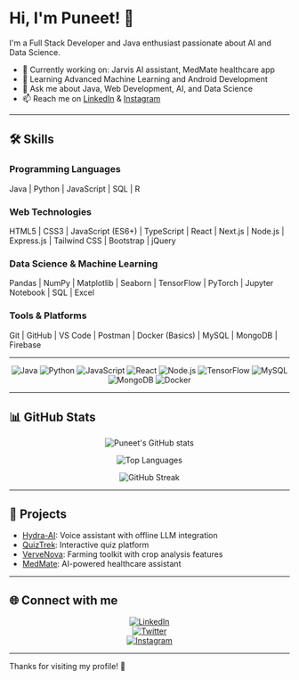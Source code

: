 # Hi, I'm Puneet! 👋

I'm a Full Stack Developer and Java enthusiast passionate about AI and Data Science.

- 🔭 Currently working on: Jarvis AI assistant, MedMate healthcare app  
- 🌱 Learning Advanced Machine Learning and Android Development  
- 💬 Ask me about Java, Web Development, AI, and Data Science  
- 📫 Reach me on [LinkedIn](https://www.linkedin.com/in/puneettkushwaha/) & [Instagram](https://www.instagram.com/kushwaha_puneett/)

---

## 🛠️ Skills

### Programming Languages  
Java | Python | JavaScript | SQL | R

### Web Technologies  
HTML5 | CSS3 | JavaScript (ES6+) | TypeScript | React | Next.js | Node.js | Express.js | Tailwind CSS | Bootstrap | jQuery

### Data Science & Machine Learning  
Pandas | NumPy | Matplotlib | Seaborn | TensorFlow | PyTorch | Jupyter Notebook | SQL | Excel 

### Tools & Platforms  
Git | GitHub | VS Code | Postman | Docker (Basics) | MySQL | MongoDB | Firebase

---

<div align="center">

![Java](https://img.shields.io/badge/Java-ED8B00?style=for-the-badge&logo=java&logoColor=white) 
![Python](https://img.shields.io/badge/Python-3776AB?style=for-the-badge&logo=python&logoColor=white) 
![JavaScript](https://img.shields.io/badge/JavaScript-F7DF1E?style=for-the-badge&logo=javascript&logoColor=black) 
![React](https://img.shields.io/badge/React-20232A?style=for-the-badge&logo=react&logoColor=61DAFB) 
![Node.js](https://img.shields.io/badge/Node.js-339933?style=for-the-badge&logo=nodedotjs&logoColor=white)
![TensorFlow](https://img.shields.io/badge/TensorFlow-FF6F00?style=for-the-badge&logo=tensorflow&logoColor=white)
![MySQL](https://img.shields.io/badge/MySQL-4479A1?style=for-the-badge&logo=mysql&logoColor=white)
![MongoDB](https://img.shields.io/badge/MongoDB-47A248?style=for-the-badge&logo=mongodb&logoColor=white)
![Docker](https://img.shields.io/badge/Docker-2496ED?style=for-the-badge&logo=docker&logoColor=white)

</div>

---

## 📊 GitHub Stats

<div align="center">

![Puneet's GitHub stats](https://github-readme-stats.vercel.app/api?username=puneet123&show_icons=true&theme=radical&count_private=true)  

![Top Languages](https://github-readme-stats.vercel.app/api/top-langs/?username=puneet123&layout=compact&theme=tokyonight)

![GitHub Streak](https://streak-stats.demolab.com?user=puneet123&theme=radical&hide_border=true)

</div>

---

## 🚀 Projects

- [Hydra-AI](https://github.com/puneetkushwaha/Hydra-AI-2.0): Voice assistant with offline LLM integration  
- [QuizTrek](https://github.com/puneetkushwaha/Quiz-Trek): Interactive quiz platform  
- [VerveNova](https://github.com/puneetkushwaha/Verve-Nova-Agency): Farming toolkit with crop analysis features  
- [MedMate](https://github.com/puneetkushwaha/MedMate): AI-powered healthcare assistant  

---

## 🌐 Connect with me

<div align="center">

[![LinkedIn](https://img.shields.io/badge/LinkedIn-blue?style=for-the-badge&logo=linkedin&logoColor=white)](https://www.linkedin.com/in/puneettkushwaha/)  
[![Twitter](https://img.shields.io/badge/Twitter-black?style=for-the-badge&logo=twitter&logoColor=white)](https://x.com/puneetk9452)  
[![Instagram](https://img.shields.io/badge/Instagram-E4405F?style=for-the-badge&logo=instagram&logoColor=white)](https://www.instagram.com/kushwaha_puneett/)

</div>

---

Thanks for visiting my profile! 🚀
